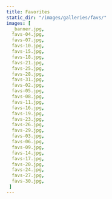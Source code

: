 ```yaml
---
title: Favorites
static_dir: "/images/galleries/favs/"
images: [
  _banner.jpg,
  favs-04.jpg,
  favs-07.jpg,
  favs-10.jpg,
  favs-15.jpg,
  favs-18.jpg,
  favs-21.jpg,
  favs-25.jpg,
  favs-28.jpg,
  favs-31.jpg,
  favs-02.jpg,
  favs-05.jpg,
  favs-08.jpg,
  favs-11.jpg,
  favs-16.jpg,
  favs-19.jpg,
  favs-23.jpg,
  favs-26.jpg,
  favs-29.jpg,
  favs-03.jpg,
  favs-06.jpg,
  favs-09.jpg,
  favs-14.jpg,
  favs-17.jpg,
  favs-20.jpg,
  favs-24.jpg,
  favs-27.jpg,
  favs-30.jpg,
 ]
---
```


